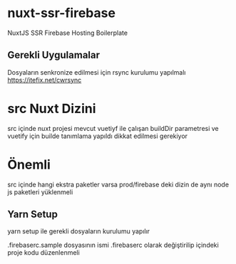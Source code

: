 # nuxt-ssr-firebase
NuxtJS SSR Firebase Hosting Boilerplate

## Gerekli Uygulamalar
Dosyaların senkronize edilmesi için rsync kurulumu yapılmalı https://itefix.net/cwrsync

# src Nuxt Dizini
src içinde nuxt projesi mevcut vuetiyf ile çalışan buildDir parametresi ve vuetify için builde tanımlama yapıldı dikkat edilmesi gerekiyor

# Önemli
src içinde hangi ekstra paketler varsa prod/firebase deki dizin de aynı node js paketleri yüklenmeli

## Yarn Setup
yarn setup ile gerekli dosyaların kurulumu yapılır

.firebaserc.sample dosyasının ismi .firebaserc olarak değiştirilip içindeki proje kodu 
düzenlenmeli